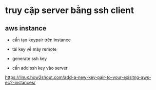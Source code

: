 # truy cập server bằng ssh client

## aws instance

- cần tạo keypair trên instance

- tải key về máy remote

- generate ssh key

- cần add ssh key vào server

https://linux.how2shout.com/add-a-new-key-pair-to-your-exisitng-aws-ec2-instances/